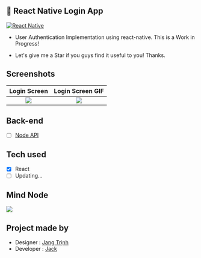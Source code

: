 ## 🚀 React Native Login App

[![React Native](https://img.shields.io/badge/React%20Native-v0.58.6-blue.svg)](https://facebook.github.io/react-native/)

* User Authentication Implementation using react-native. This is a Work in Progress!

* Let's give me a Star if you guys find it useful to you! Thanks.

## Screenshots

Login Screen              |  Login Screen GIF
:-------------------------:|:-------------------------:
![](https://raw.githubusercontent.com/lunvjp/React-Native-Login-App/master/screen_images/Login-Screen-iphone8.png)  |  ![](https://raw.githubusercontent.com/lunvjp/React-Native-Login-App/master/screen_images/Login-Screen-gray-background.gif)

## Back-end
- [ ] [Node API](https://github.com/lunvjp/MERN-boilerplate)

## Tech used
- [x] React
- [ ] Updating...

## Mind Node
![](https://raw.githubusercontent.com/lunvjp/React-Native-Login-App/master/screen_images/Mind-Node.png)

## Project made by

* Designer : <a href="https://www.linkedin.com/in/jangtrinh/" target="_blank">Jang Trịnh</a>
* Developer : <a href="https://www.linkedin.com/in/phuong-jack" target="_blank">Jack</a>

